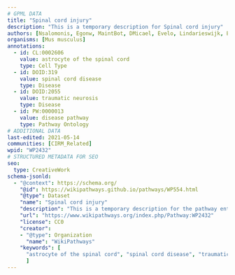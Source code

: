 ```yaml
---
# GPML DATA
title: "Spinal cord injury"
description: "This is a temporary description for Spinal cord injury"
authors: [Nsalomonis, Egonw, MaintBot, DMicael, Evelo, Lindarieswijk, Eweitz]
organisms: [Mus musculus]
annotations:
  - id: CL:0002606
    value: astrocyte of the spinal cord
    type: Cell Type
  - id: DOID:319
    value: spinal cord disease
    type: Disease
  - id: DOID:2055
    value: traumatic neurosis
    type: Disease
  - id: PW:0000013
    value: disease pathway
    type: Pathway Ontology
# ADDITIONAL DATA
last-edited: 2021-05-14
communities: [CIRM_Related]
wpid: "WP2432"
# STRUCTURED METADATA FOR SEO
seo:
  type: CreativeWork
schema-jsonld:
  - "@context": https://schema.org/
    "@id": https://wikipathways.github.io/pathways/WP554.html
    "@type": Dataset
    "name": "Spinal cord injury"
    "description": "This is a temporary description for the pathway entitled: Spinal cord injury"
    "url": "https://www.wikipathways.org/index.php/Pathway:WP2432"
    "license": CC0
    "creator":
    - "@type": Organization
      "name": "WikiPathways"
    "keywords": [
      "astrocyte of the spinal cord", "spinal cord disease", "traumatic neurosis", "disease pathway",
      ]
---
```

